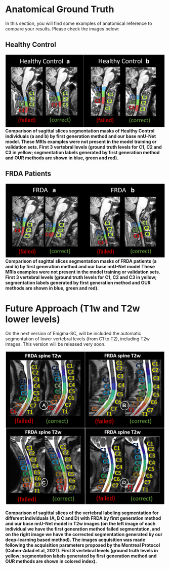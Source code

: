 # Anatomical Ground Truth  

In this section, you will find some examples of anatomical reference to compare your results. Please check the images below:    

## Healthy Control

!["healthy_anatomical"](img/anat1.png)
**Comparison of sagittal slices segmentation masks of Healthy Control individuals (a and b) by first generation method and our base nnU-Net model. These MRIs examples were not present in the model training or validation sets. First 3 vertebral levels (ground truth levels for C1, C2 and C3 in yellow; segmentation labels generated by first generation method and OUR methods are shown in blue, green and red).**  

## FRDA Patients  

!["frda_anatomical"](img/anat2.png)  
**Comparison of sagittal slices segmentation masks of FRDA patients (a and b) by first generation method and our base nnU-Net model These MRIs examples were not present in the model training or validation sets. First 3 vertebral levels (ground truth levels for C1, C2 and C3 in yellow; segmentation labels generated by first generation method and OUR methods are shown in blue, green and red).**  


# Future Approach (T1w and T2w lower levels)

On the next version of Enigma-SC, will be included the automatic segmentation of lower vertebral levels (from C1 to T2), including T2w images. This version will be released very soon.  

<p align="center">
  <img src="img/anat3.png" alt="anatomical5">
</p>

**Comparison of sagittal slices of the vertebral labeling segmentation for different individuals (A, B C and D) with FRDA by first generation method and our base nnU-Net model in T2w images (on the left image of each individual we have the first generation method failed segmentation, and on the right image we have the corrected segmentation generated by our deep-learning based method). The images acquisition was made following the acquisition parameters proposed by the Montreal Protocol (Cohen-Adad et al, 2021). First 8 vertebral levels (ground truth levels in yellow; segmentation labels generated by first generation method and OUR methods are shown in colored index).**



